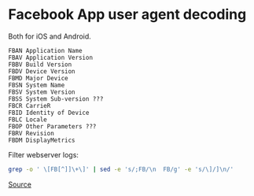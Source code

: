 # Facebook App user agent decoding

Both for iOS and Android.

```
FBAN Application Name
FBAV Application Version
FBBV Build Version
FBDV Device Version
FBMD Major Device
FBSN System Name
FBSV System Version
FBSS System Sub-version ???
FBCR CarrieR
FBID Identity of Device
FBLC Locale
FBOP Other Parameters ???
FBRV Revision
FBDM DisplayMetrics
```

Filter webserver logs:

```bash
grep -o ' \[FB[^]]\+\]' | sed -e 's/;FB/\n  FB/g' -e 's/\]/]\n/'
```

[Source](https://www.webmasterworld.com/search_engine_spiders/4729148.htm#collapseMSG3005706)
